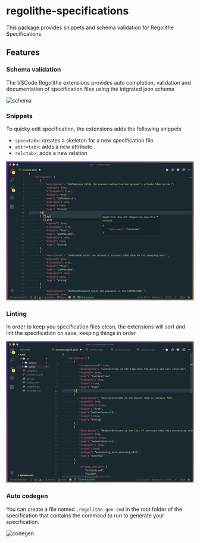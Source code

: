 # regolithe-specifications

This package provides snippets and schema validation for Regolithe Specifications.

## Features

### Schema validation

The VSCode Regolithe extensions provides auto completion, validation and documentation of specification files using the intgrated json schema

![schema](./assets/schema.gif)

### Snippets

To quicky edit specification, the extensions adds the following snippets

- `spec<tab>`: creates a skeleton for a new specification file
- `attr<tab>`: adds a new attribute
- `rel<tab>`: adds a new relation

![snippets](./assets/snippets.gif)

### Linting

In order to keep you specification files clean, the extensions will sort and lint the specification on save, keeping things in order

![lint](./assets/lint.gif)

### Auto codegen

You can create a file named `.regolithe-gen-cmd` in the root folder of the specification that contains the command to run to generate your specification.

![codegen](./assets/autogen.gif)
